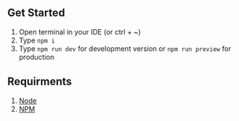 ## Get Started
1. Open terminal in your IDE (or ctrl + ~)
2. Type `npm i`
3. Type `npm run dev` for development version or `npm run preview` for production

## Requirments
1. [Node](https://nodejs.org/uk/download)
2. [NPM](https://phoenixnap.com/kb/install-node-js-npm-on-windows)